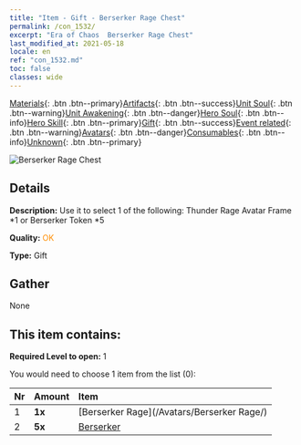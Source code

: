 ```yaml
---
title: "Item - Gift - Berserker Rage Chest"
permalink: /con_1532/
excerpt: "Era of Chaos  Berserker Rage Chest"
last_modified_at: 2021-05-18
locale: en
ref: "con_1532.md"
toc: false
classes: wide
---
```

 [Materials](/Items/){: .btn .btn--primary}[Artifacts](/Items/Artifacts/){: .btn .btn--success}[Unit Soul](/Items/UnitSoul/){: .btn .btn--warning}[Unit Awakening](/Items/UnitAwakening/){: .btn .btn--danger}[Hero Soul](/Items/HeroSoul/){: .btn .btn--info}[Hero Skill](/Items/HeroSkill/){: .btn .btn--primary}[Gift](/Items/Gift/){: .btn .btn--success}[Event related](/Items/Events/){: .btn .btn--warning}[Avatars](/Items/Avatars/){: .btn .btn--danger}[Consumables](/Items/Consumables/){: .btn .btn--info}[Unknown](/Items/Unknown/){: .btn .btn--primary}

 ![Berserker Rage Chest](/images/t/i_907146.png)

## Details
 **Description:** Use it to select 1 of the following: Thunder Rage Avatar Frame *1 or Berserker Token *5

 **Quality:** <span style="color: #FF8C00">OK</span>

 **Type:** Gift

## Gather

  None

## This item contains:

 **Required Level to open:** 1

 You would need to choose 1 item from the list (0):

  | Nr | Amount |     Item    |
  |:---|:-------|:------------|
  | 1 |  **1x** | [Berserker Rage](/Avatars/Berserker Rage/) |  | 
  | 2 |  **5x** | [Berserker](/Items/unt_224/) |  | 
